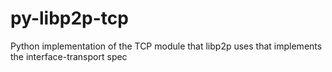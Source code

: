 # py-libp2p-tcp
Python implementation of the TCP module that libp2p uses that implements the interface-transport spec
